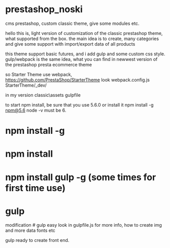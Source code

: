 # prestashop_noski
cms prestashop, custom classic theme, give some modules etc.

hello this is, light version of customization of the classic prestashop theme, what supported from the box.
the main idea is to create, many categories and give some support with import/export data of all products

this theme support basic futures, and i add gulp and some custom css style. gulp/webpack is the same idea, what you can find in newwest version of the prestashop presta ecommerce theme


so Starter Theme use webpack, https://github.com/PrestaShop/StarterTheme look webpack.config.js StarterTheme/_dev/

in my version classic\assets gulpfile  

to start npm install, be sure that you use 5.6.0   or install it  npm install -g npm@5.6 
node -v must be 6.

# npm install -g
# npm install
# npm install gulp -g (some times for first time use)
# gulp

modification # gulp easy
look in gulpfile.js for more info, how to create img and more data fonts etc
 

gulp ready to create front end.
